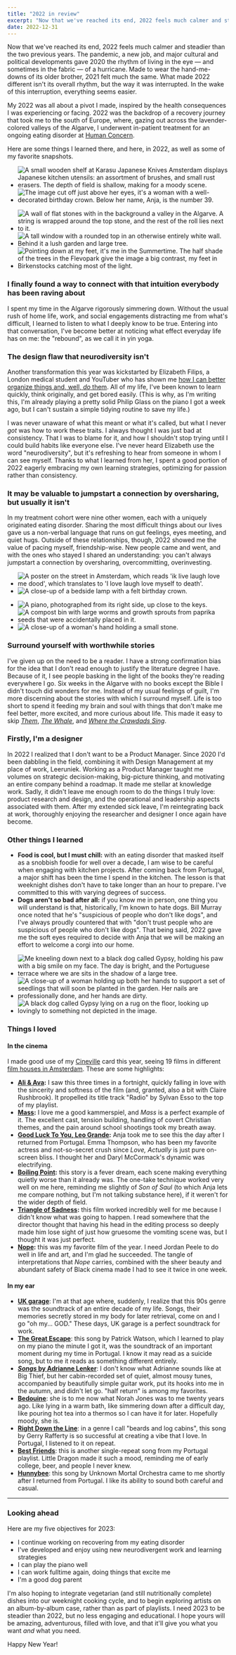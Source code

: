 ```yaml
---
title: "2022 in review"
excerpt: "Now that we've reached its end, 2022 feels much calmer and steadier than the two previous years."
date: 2022-12-31
---
```

Now that we've reached its end, 2022 feels much calmer and steadier than the two previous years. The pandemic, a new job, and major cultural and political developments gave 2020 the rhythm of living in the eye — and sometimes in the fabric — of a hurricane. Made to wear the hand-me-downs of its older brother, 2021 felt much the same. What made 2022 different isn't its overall rhythm, but the way it was interrupted. In the wake of this interruption, everything seems easier.

My 2022 was all about a pivot I made, inspired by the health consequences I was experiencing or facing. 2022 was the backdrop of a recovery journey that took me to the south of Europe, where, gazing out across the lavender-colored valleys of the Algarve, I underwent in-patient treatment for an ongoing eating disorder at [Human Concern](https://humanconcern.nl/).

Here are some things I learned there, and here, in 2022, as well as some of my favorite snapshots.

<div class="spaced-wrapper">
<ul class="photo-grid photo-grid-duo">
<li><img src="https://res.cloudinary.com/dbi2zounq/image/upload/c_scale,w_500/v1672295755/zinzy.website/2022-in-review-5_tarer9.jpg" alt="A small wooden shelf at Karasu Japanese Knives Amsterdam displays Japanese kitchen utensils: an assortment of brushes, and small rust erasers. The depth of field is shallow, making for a moody scene."></li>
<li><img src="https://res.cloudinary.com/dbi2zounq/image/upload/c_scale,w_500/v1672295755/zinzy.website/2022-in-review-4_namvxo.jpg" alt="The image cut off just above her eyes, it's a woman with a well-decorated birthday crown. Below her name, Anja, is the number 39."></li>
</ul>

<ul class="photo-grid">
<li><img src="https://res.cloudinary.com/dbi2zounq/image/upload/c_scale,w_500/v1672295755/zinzy.website/2022-in-review-9_a74pp8.jpg" alt="A wall of flat stones with in the background a valley in the Algarve. A string is wrapped around the top stone, and the rest of the roll lies next to it."></li>
<li><img src="https://res.cloudinary.com/dbi2zounq/image/upload/c_scale,w_500/v1672295757/zinzy.website/2022-in-review-21_wghwp1.jpg" alt="A tall window with a rounded top in an otherwise entirely white wall. Behind it a lush garden and large tree."></li>
<li><img src="https://res.cloudinary.com/dbi2zounq/image/upload/c_scale,w_500/v1672295761/zinzy.website/2022-in-review-19_whjyta.jpg" alt="Pointing down at my feet, it's me in the Summertime. The half shade of the trees in the Flevopark give the image a big contrast, my feet in Birkenstocks catching most of the light."></li>
</ul>
</div>

### I finally found a way to connect with that intuition everybody has been raving about
I spent my time in the Algarve rigorously simmering down. Without the usual rush of home life, work, and social engagements distracting me from what's difficult, I learned to listen to what I deeply know to be true. Entering into that conversation, I've become better at noticing what effect everyday life has on me: the "rebound", as we call it in yin yoga.

### The design flaw that neurodiversity isn't
Another transformation this year was kickstarted by Elizabeth Filips, a London medical student and YouTuber who has shown me [how I can better organize things and, well, _do_ them](https://www.youtube.com/watch?v=A2sS00egAzg). All of my life, I've been known to learn quickly, think originally, and get bored easily. (This is why, as I'm writing this, I'm already playing a pretty solid Philip Glass on the piano I got a week ago, but I can't sustain a simple tidying routine to save my life.)

I was never unaware of what this meant or what it's called, but what I never _got_ was how to work these traits. I always thought I was just bad at consistency. That I was to blame for it, and how I shouldn't stop trying until I could build habits like everyone else. I've never heard Elizabeth use the word "neurodiversity", but it's refreshing to hear from someone in whom I can see myself. Thanks to what I learned from her, I spent a good portion of 2022 eagerly embracing my own learning strategies, optimizing for passion rather than consistency.

### It may be valuable to jumpstart a connection by oversharing, but usually it isn't
In my treatment cohort were nine other women, each with a uniquely originated eating disorder. Sharing the most difficult things about our lives gave us a non-verbal language that runs on gut feelings, eyes meeting, and quiet hugs. Outside of these relationships, though, 2022 showed me the value of pacing myself, friendship-wise. New people came and went, and with the ones who stayed I shared an understanding: you can't always jumpstart a connection by oversharing, overcommitting, overinvesting.

<div class="spaced-wrapper">
<ul class="photo-grid photo-grid-duo">
<li><img src="https://res.cloudinary.com/dbi2zounq/image/upload/c_scale,w_500/v1672295757/zinzy.website/2022-in-review-17_jqkm4r.jpg" alt="A poster on the street in Amsterdam, which reads 'ik live laugh love me dood', which translates to 'I love laugh love myself to death'."></li>
<li><img src="https://res.cloudinary.com/dbi2zounq/image/upload/c_scale,w_500/v1672295758/zinzy.website/2022-in-review-14_kd7qdp.jpg" alt="A close-up of a bedside lamp with a felt birthday crown."></li>
</ul>

<ul class="photo-grid">
<li><img src="https://res.cloudinary.com/dbi2zounq/image/upload/c_scale,w_500/v1672295754/zinzy.website/2022-in-review-15_chnhyh.jpg" alt="A piano, photographed from its right side, up close to the keys."></li>
<li><img src="https://res.cloudinary.com/dbi2zounq/image/upload/c_scale,w_500/v1672295754/zinzy.website/2022-in-review-3_rsacia.jpg" alt="A compost bin with large worms and growth sprouts from paprika seeds that were accidentally placed in it."></li>
<li><img src="https://res.cloudinary.com/dbi2zounq/image/upload/c_scale,w_500/v1672295753/zinzy.website/2022-in-review-8_lotyk1.jpg" alt="A close-up of a woman's hand holding a small stone."></li>
</ul>
</div>

### Surround yourself with worthwhile stories
I've given up on the need to be a reader. I have a strong confirmation bias for the idea that I don't read enough to justify the literature degree I have. Because of it, I see people basking in the light of the books they're reading everywhere I go. Six weeks in the Algarve with no books except the Bible I didn't touch did wonders for me. Instead of my usual feelings of guilt, I'm more discerning about the stories with which I surround myself. Life is too short to spend it feeding my brain and soul with things that don't make me feel better, more excited, and more curious about life. This made it easy to skip _[Them](https://en.wikipedia.org/wiki/Them_(TV_series)#Reception)_, _[The Whale](https://www.nytimes.com/2022/12/10/opinion/the-whale-film.html)_, and _[Where the Crawdads Sing](https://en.wikipedia.org/wiki/Where_the_Crawdads_Sing)_.

### Firstly, I'm a designer
In 2022 I realized that I don't want to be a Product Manager. Since 2020 I'd been dabbling in the field, combining it with Design Management at my place of work, Leeruniek. Working as a Product Manager taught me volumes on strategic decision-making, big-picture thinking, and motivating an entire company behind a roadmap. It made me stellar at knowledge work. Sadly, it didn't leave me enough room to do the things I truly love: product research and design, and the operational and leadership aspects associated with them. After my extended sick leave, I'm reintegrating back at work, thoroughly enjoying the researcher and designer I once again have become.

### Other things I learned
- **Food is cool, but I must chill:** with an eating disorder that masked itself as a snobbish foodie for well over a decade, I am wise to be careful when engaging with kitchen projects. After coming back from Portugal, a major shift has been the time I spend in the kitchen. The lesson is that weeknight dishes don't have to take longer than an hour to prepare. I've committed to this with varying degrees of success.
- **Dogs aren't so bad after all:** if you know me in person, one thing you will understand is that, historically, I'm known to hate dogs. Bill Murray once noted that he's "suspicious of people who don't like dogs", and I've always proudly countered that with "don't trust people who are suspicious of people who don't like dogs". That being said, 2022 gave me the soft eyes required to decide with Anja that we will be making an effort to welcome a corgi into our home.

<div class="spaced-wrapper">
<ul class="photo-grid">
<li><img src="https://res.cloudinary.com/dbi2zounq/image/upload/c_scale,w_500/v1672295756/zinzy.website/2022-in-review-22_jtwbwi.jpg" alt="Me kneeling down next to a black dog called Gypsy, holding his paw with a big smile on my face. The day is bright, and the Portuguese terrace where we are sits in the shadow of a large tree."></li>
<li><img src="https://res.cloudinary.com/dbi2zounq/image/upload/c_scale,w_500/v1672295754/zinzy.website/2022-in-review-10_ydw99a.jpg" alt="A close-up of a woman holding up both her hands to support a set of seedlings that will soon be planted in the garden. Her nails are professionally done, and her hands are dirty."></li>
<li><img src="https://res.cloudinary.com/dbi2zounq/image/upload/c_scale,w_500/v1672295757/zinzy.website/2022-in-review-13_o3demr.jpg" alt="A black dog called Gypsy lying on a rug on the floor, looking up lovingly to something not depicted in the image."></li>
</ul>
</div>

### Things I loved

#### In the cinema
I made good use of my [Cineville](https://www.cineville.nl/) card this year, seeing 19 films in different [film houses in Amsterdam](https://www.cineville.nl/theaters). These are some highlights:

- **[Ali & Ava](https://www.imdb.com/title/tt11559472/):** I saw this three times in a fortnight, quickly falling in love with the sincerity and softness of the film (and, granted, also a bit with Claire Rushbrook). It propelled its title track "Radio" by Sylvan Esso to the top of my playlist.
- **[Mass](https://www.imdb.com/title/tt11389748/):** I love me a good kammerspiel, and _Mass_ is a perfect example of it. The excellent cast, tension building, handling of covert Christian themes, and the pain around school shootings took my breath away.
- **[Good Luck To You, Leo Grande](https://www.imdb.com/title/tt13352968/):** Anja took me to see this the day after I returned from Portugal. Emma Thompson, who has been my favorite actress and not-so-secret crush since _Love, Actually_ is just pure on-screen bliss. I thought her and Daryl McCormack's dynamic was electrifying.
- **[Boiling Point](https://www.imdb.com/title/tt11127680/):** this story is a fever dream, each scene making everything quietly worse than it already was. The one-take technique worked very well on me here, reminding me slightly of _Son of Saul_ (to which Anja lets me compare nothing, but I'm not talking substance here), if it weren't for the wider depth of field.
- **[Triangle of Sadness](https://www.imdb.com/title/tt7322224/):** this film worked incredibly well for me because I didn't know what was going to happen. I read somewhere that the director thought that having his head in the editing process so deeply made him lose sight of just how gruesome the vomiting scene was, but I thought it was just perfect.
- **[Nope](https://www.imdb.com/title/tt10954984/):** this was my favorite film of the year. I need Jordan Peele to do well in life and art, and I'm glad he succeeded. The tangle of interpretations that _Nope_ carries, combined with the sheer beauty and abundant safety of Black cinema made I had to see it twice in one week.

#### In my ear
- **[UK garage](https://open.spotify.com/playlist/2ubfQRrDsy6MEOKfptWEFt?si=70e6b75a48fa41cd)**: I'm at that age where, suddenly, I realize that this 90s genre was the soundtrack of an entire decade of my life. Songs, their memories secretly stored in my body for later retrieval, come on and I go "oh my... GOD." These days, UK garage is a perfect soundtrack for work.
- **[The Great Escape](https://open.spotify.com/track/1GIPP103zfsythULEpsmdw?si=e8af6a7cd6d74ed5)**: this song by Patrick Watson, which I learned to play on my piano the minute I got it, was the soundtrack of an important moment during my time in Portugal. I know it may read as a suicide song, but to me it reads as something different entirely.
- **[_Songs_ by Adrianne Lenker](https://open.spotify.com/album/2Qt8Z1LB3Fsrf6nhBNsvUJ?si=A9bEvaz7R7SOmX1r86zGTw)**: I don't know what Adrianne sounds like at Big Thief, but her cabin-recorded set of quiet, almost mousy tunes, accompanied by beautifully simple guitar work, put its hooks into me in the autumn, and didn't let go. "half return" is among my favorites.
- **[Bedouine](https://open.spotify.com/artist/6IiZemRMna678qNhiRkYI5?si=CvXOTbiRSiyFo6MnWs8Fcw)**: she is to me now what Norah Jones was to me twenty years ago. Like lying in a warm bath, like simmering down after a difficult day, like pouring hot tea into a thermos so I can have it for later. Hopefully moody, she is.
- **[Right Down the Line](https://open.spotify.com/track/2Xb6wJYGi0QXwURw5WWvI5?si=c4edaf562d154d15)**: in a genre I call "beards and log cabins", this song by Gerry Rafferty is so successful at creating a vibe that I love. In Portugal, I listened to it on repeat.
- **[Best Friends](https://open.spotify.com/track/5qxXZwGd1HEH12g8vRjr4J?si=8da62d3c045447f8)**: this is another single-repeat song from my Portugal playlist. Little Dragon made it such a mood, reminding me of early college, beer, and people I never knew.
- **[Hunnybee](https://open.spotify.com/track/6AAYNz8jXvVlgG9IpYi42Z?si=8b9ae3a327584c3b)**: this song by Unknown Mortal Orchestra came to me shortly after I returned from Portugal. I like its ability to sound both careful and casual.

---

### Looking ahead
Here are my five objectives for 2023:
- I continue working on recovering from my eating disorder
- I've developed and enjoy using new neurodivergent work and learning strategies
- I can play the piano well
- I can work fulltime again, doing things that excite me
- I'm a good dog parent

I'm also hoping to integrate vegetarian (and still nutritionally complete) dishes into our weeknight cooking cycle, and to begin exploring artists on an album-by-album case, rather than as part of playlists. I need 2023 to be steadier than 2022, but no less engaging and educational. I hope yours will be amazing, adventurous, filled with love, and that it'll give you what you want _and_ what you need.

Happy New Year!
